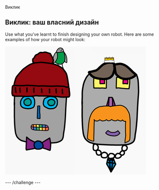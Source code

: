 Виклик

## Виклик: ваш власний дизайн

Use what you’ve learnt to finish designing your own robot. Here are some examples of how your robot might look:

![screenshot](images/robot-examples.png)

\--- /challenge \---